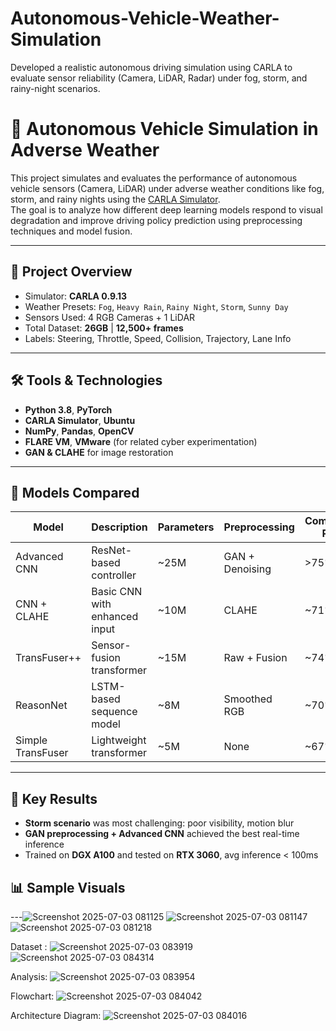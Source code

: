 # Autonomous-Vehicle-Weather-Simulation
Developed a realistic autonomous driving simulation using CARLA to evaluate sensor reliability (Camera, LiDAR, Radar) under fog, storm, and rainy-night scenarios.
# 🧠 Autonomous Vehicle Simulation in Adverse Weather

This project simulates and evaluates the performance of autonomous vehicle sensors (Camera, LiDAR) under adverse weather conditions like fog, storm, and rainy nights using the [CARLA Simulator](https://carla.org/).  
The goal is to analyze how different deep learning models respond to visual degradation and improve driving policy prediction using preprocessing techniques and model fusion.

---

## 🚗 Project Overview

- Simulator: **CARLA 0.9.13**
- Weather Presets: `Fog`, `Heavy Rain`, `Rainy Night`, `Storm`, `Sunny Day`
- Sensors Used: 4 RGB Cameras + 1 LiDAR
- Total Dataset: **26GB** | **12,500+ frames**
- Labels: Steering, Throttle, Speed, Collision, Trajectory, Lane Info

---

## 🛠️ Tools & Technologies

- **Python 3.8**, **PyTorch**
- **CARLA Simulator**, **Ubuntu**
- **NumPy**, **Pandas**, **OpenCV**
- **FLARE VM**, **VMware** (for related cyber experimentation)
- **GAN & CLAHE** for image restoration

---

## 🧪 Models Compared

| Model              | Description                        | Parameters | Preprocessing | Completion Rate |
|-------------------|------------------------------------|------------|---------------|------------------|
| Advanced CNN       | ResNet-based controller             | ~25M       | GAN + Denoising| >75%             |
| CNN + CLAHE        | Basic CNN with enhanced input       | ~10M       | CLAHE         | ~71%             |
| TransFuser++       | Sensor-fusion transformer           | ~15M       | Raw + Fusion  | ~74%             |
| ReasonNet          | LSTM-based sequence model           | ~8M        | Smoothed RGB  | ~70%             |
| Simple TransFuser  | Lightweight transformer             | ~5M        | None          | ~67%             |

---

## 🎯 Key Results

- **Storm scenario** was most challenging: poor visibility, motion blur
- **GAN preprocessing + Advanced CNN** achieved the best real-time inference
- Trained on **DGX A100** and tested on **RTX 3060**, avg inference < 100ms

## 📊 Sample Visuals
---![Screenshot 2025-07-03 081125](https://github.com/user-attachments/assets/bdeb7e5a-6113-47aa-a7c5-05abef653c51)
![Screenshot 2025-07-03 081147](https://github.com/user-attachments/assets/b1cce08f-50cc-4565-a537-e8fc77fe7d7c)
![Screenshot 2025-07-03 081218](https://github.com/user-attachments/assets/db707dcb-1bff-4c83-a8ac-e4160d104a56)

Dataset :
![Screenshot 2025-07-03 083919](https://github.com/user-attachments/assets/e7e58482-9412-4a47-b2b7-8d52745bb97d)
![Screenshot 2025-07-03 084314](https://github.com/user-attachments/assets/341af1a2-12bc-4df2-bac2-456ebaba61ed)

Analysis:
![Screenshot 2025-07-03 083954](https://github.com/user-attachments/assets/5c3613c9-832c-41a8-a68a-97dc3abb4601)

Flowchart:
![Screenshot 2025-07-03 084042](https://github.com/user-attachments/assets/129b453b-17a3-41f2-b614-a8989466fe0a)

Architecture Diagram:
![Screenshot 2025-07-03 084016](https://github.com/user-attachments/assets/489fb314-1a1f-407a-bd73-7311108bfaee)



